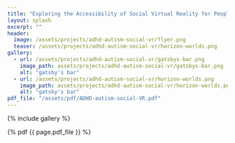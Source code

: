 ```yaml
---
title: "Exploring the Accessibility of Social Virtual Reality for People with ADHD and Autism: Preliminary Insights (Paper at ASSETS 2024)"
layout: splash
excerpt: ""
header:
  image: /assets/projects/adhd-autism-social-vr/flyer.png
  teaser: /assets/projects/adhd-autism-social-vr/horizon-worlds.png
gallery:
  - url: /assets/projects/adhd-autism-social-vr/gatsbys-bar.png
    image_path: assets/projects/adhd-autism-social-vr/gatsbys-bar.png
    alt: "gatsby's bar"
  - url: /assets/projects/adhd-autism-social-vr/horizon-worlds.png
    image_path: assets/projects/adhd-autism-social-vr/horizon-worlds.png
    alt: "gatsby's bar"
pdf_file: "/assets/pdf/ADHD-autism-social-VR.pdf"
---
```



{% include gallery %}

{% pdf {{ page.pdf_file }} %}

